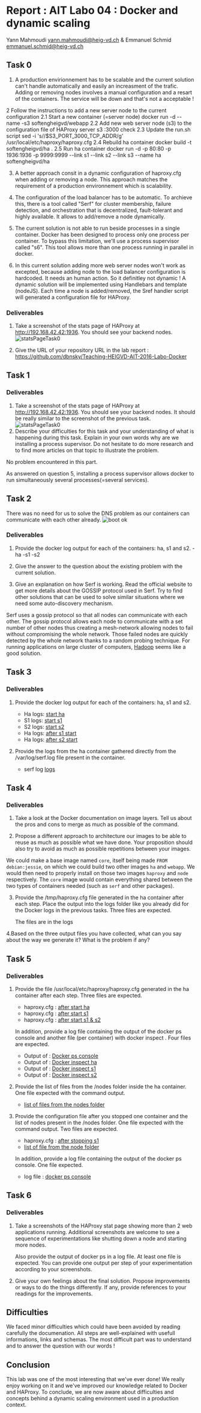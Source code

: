 # Report : AIT Labo 04 : Docker and dynamic scaling
Yann Mahmoudi <yann.mahmoudi@heig-vd.ch> & Emmanuel Schmid <emmanuel.schmid@heig-vd.ch>
## Task 0
1. A production envirionnement has to be scalable and the current solution can't handle automatically and easily an increasment of the trafic.
   Adding or removing nodes involves a manual configuration and a resart of the containers. The service will be down and that's not a acceptable !

2 Follow the instructions to add a new server node to the current configuration
2.1 Start a new container (=server node)
    docker run -d --name -s3 softengheigvd/webapp
2.2 Add new web server node (s3) to the configuration file of HAProxy
    server s3 <s3>:3000 check
2.3 Update the run.sh script
    sed -i 's/<s3>/$S3_PORT_3000_TCP_ADDR/g' /usr/local/etc/haproxy/haproxy.cfg
2.4 Rebuild ha container
    docker build -t softengheigvd/ha .
2.5 Run ha container
    docker run -d -p 80:80 -p 1936:1936 -p 9999:9999 --link s1 --link s2 --link s3 --name ha softengheigvd/ha

3. A better approach consit in a dynamic configuration of haproxy.cfg when adding or removing a node. This approach matches the requirement of a production environnement which is scalability.

4. The configuration of the load balancer has to be automatic. To archieve this, there is a tool called "Serf" for cluster membership, failure detection, and orchestration that is decentralized, fault-tolerant and highly available. It allows to add/remove a node dynamically.

5. The current solution is not able to run beside processes in a single container. Docker has been designed to process only one process per container.
   To bypass this limitation, we'll use a process supervisor called "s6". This tool allows more than one process running in parallel in docker.

6. In this current solution adding more web server nodes won't work as excepted, because adding node to the load balancer configuration is hardcoded.
   It needs an human action. So it definitley not dynamic ! A dynamic solution will be implemented using Handlebars and template (nodeJS).
   Each time a node is added/removed, the Sref handler script will generated a configuration file for HAProxy.

### Deliverables
1. Take a screenshot of the stats page of HAProxy at http://192.168.42.42:1936. You should see your backend nodes.
![statsPageTask0](/assets/img/Screenshot_task0.png)

2. Give the URL of your repository URL in the lab report : https://github.com/dbnsky/Teaching-HEIGVD-AIT-2016-Labo-Docker

## Task 1
### Deliverables
1. Take a screenshot of the stats page of HAProxy at http://192.168.42.42:1936. You should see your backend nodes. It should be really similar to the screenshot of the previous task.
![statsPageTask0](/assets/img/Screenshot_task1.png)
2. Describe your difficulties for this task and your understanding of what is happening during this task. Explain in your own words why are we installing a process supervisor. Do not hesitate to do more research and to find more articles on that topic to illustrate the problem.

No problem encountered in this part.

As answered on question 5, installing a process supervisor allows docker to run simultaneously several processes(=several services).


## Task 2

[//]: <> (Anyway, in our current solution, there is kind of misconception around the way we create the Serf cluster. In the deliverables, describe which problem exists with the current solution based on the previous explanations and remarks. Propose a solution to solve the issue.)


There was no need for us to solve the DNS problem as our containers can communicate with each other already. 
![boot ok](img/Task2-boot.png)


### Deliverables
1. Provide the docker log output for each of the containers: ha, s1 and s2.
   -ha
   -s1
   -s2
2. Give the answer to the question about the existing problem with the current solution.

3. Give an explanation on how Serf is working. Read the official website to get more details about the GOSSIP protocol used in Serf. Try to find other solutions that can be used to solve similar situations where we need some auto-discovery mechanism.

Serf uses a gossip protocol so that all nodes can communicate with each other. The gossip protocol allows each node to communicate with a set number of other nodes thus creating a mesh-network allowing nodes to fail without compromising the whole network. Those failed nodes are quickly detected by the whole network thanks to a random probing technique.
For running applications on large cluster of computers, [Hadoop](https://hadoop.apache.org/) seems like a good solution.

## Task 3
### Deliverables
1. Provide the docker log output for each of the containers: ha, s1 and s2.
   - Ha logs: [start ha](./logs/task3/haStart.log)
   - S1 logs: [start s1](./logs/task3/s1Start.log)
   - S2 logs: [start s2](./logs/task3/s2Start.log)
   - Ha logs: [after s1 start](./logs/task3/haLogsAfterStartS1.log)
   - Ha logs: [after s2 start](./logs/task3/haLogsAfterStartS2.log)

2. Provide the logs from the ha container gathered directly from the /var/log/serf.log file present in the container. 
   - serf log  [logs](./logs/task3/serf.log)

## Task 4
### Deliverables

1. Take a look at the Docker documentation on image layers. Tell us about the pros and cons to merge as much as possible of the command.

 

2. Propose a different approach to architecture our images to be able to reuse as much as possible what we have done. Your proposition should also try to avoid as much as possible repetitions between your images.

  We could make a base image named `core`, itself being made `FROM debian:jessie`, on which we could build two other images `ha` and `webapp`. We would then need to properly install on those two images `haproxy` and `node` respectively. 
  The `core` image would contain everything shared between the two types of containers needed (such as `serf` and other packages).  

3. Provide the /tmp/haproxy.cfg file generated in the ha container after each step. Place the output into the logs folder like you already did for the Docker logs in the previous tasks. Three files are expected.

    The files are in the logs

4.Based on the three output files you have collected, what can you say about the way we generate it? What is the problem if any?

## Task 5
### Deliverables
1. Provide the file /usr/local/etc/haproxy/haproxy.cfg generated in the ha container after each step. Three files are expected.
   - haproxy.cfg : [after start ha](./logs/task5/haStartproxy.log)
   - haproxy.cfg : [after start s1](./logs/task5/s1StartProxy.log)
   - haproxy.cfg : [after start s1 & s2](./logs/task5/s2StartProxy.log)

   In addition, provide a log file containing the output of the docker ps console and another file (per container) with docker inspect <container>. Four files are expected.
   - Output of : [Docker ps console](./logs/task5/dockerps.log)
   - Output of : [Docker inspect ha](./logs/task5/inspectHa.log)
   - Output of : [Docker inspect s1](./logs/task5/inspectS1.log)
   - Output of : [Docker inspect s2](./logs/task5/inspectS2.log)

2. Provide the list of files from the /nodes folder inside the ha container. One file expected with the command output.
   - [list of files from the nodes folder](./logs/task5/ls.log)

3. Provide the configuration file after you stopped one container and the list of nodes present in the /nodes folder. One file expected with the command output. Two files are expected.
   - haproxy.cfg : [after stopping s1](./logs/task5/stopS1proxy.log)
   - [list of file from the node folder](./logs/task5/listNodeStopS1.log)

   In addition, provide a log file containing the output of the docker ps console. One file expected.
   - log file : [docker ps console](./logs/task5/dockerpsStopS1.log)

## Task 6
### Deliverables
1. Take a screenshots of the HAProxy stat page showing more than 2 web applications running. Additional screenshots are welcome to see a sequence of experimentations like shutting down a node and starting more nodes.

   Also provide the output of docker ps in a log file. At least one file is expected. You can provide one output per step of your experimentation according to your screenshots.

2. Give your own feelings about the final solution. Propose improvements or ways to do the things differently. If any, provide references to your readings for the improvements.

## Difficulties
We faced minor difficulties which could have been avoided by reading carefully the documenation. All steps are well-explained with usefull informations, links and schemas.
The most difficult part was to understand and to answer the question with our words !

## Conclusion
This lab was one of the most interesting that we've ever done! We really enjoy working on it and we've improved our knowledge related to Docker and HAProxy.
To conclude, we are now aware about difficulties and concepts behind a dynamic scaling environment used in a production context.


